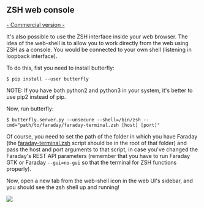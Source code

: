 
## ZSH web console

[- Commercial version -](https://www.faradaysec.com/#download)

It's also possible to use the ZSH interface inside your web browser. The idea of the web-shell is to allow you to work directly from the web using ZSH as a console. You would be connected to your own shell (listening in loopback interface).

To do this, fist you need to install butterfly:

```
$ pip install --user butterfly
```

NOTE: If you have both python2 and python3 in your system, it's better to use pip2 instead of pip.

Now, run butterfly:

```
$ butterfly.server.py --unsecure --shell=/bin/zsh --cmd="path/to/faraday/faraday-terminal.zsh [host] [port]"
```

Of course, you need to set the path of the folder in which you have Faraday (the [faraday-terminal.zsh](/faraday-terminal.zsh) script should be in the root of that folder) and pass the host and port arguments to that script, in case you've changed the Faraday's REST API parameters (remember that you have to run Faraday GTK or Faraday `--gui=no-gui` so that the terminal for ZSH functions properly).

Now, open a new tab from the web-shell icon in the web UI's sidebar, and you should see the zsh shell up and running!

![](https://raw.github.com/wiki/infobyte/faraday/images/butterfly_webshell.png)
